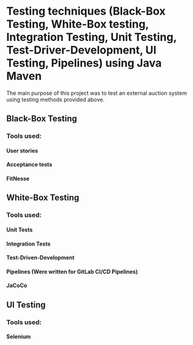# Testing techniques (Black-Box Testing, White-Box testing, Integration Testing, Unit Testing, Test-Driver-Development, UI Testing, Pipelines) using Java Maven
The main purpose of this project was to test an external auction system using testing methods provided above.

## Black-Box Testing
### Tools used:
#### User stories
#### Acceptance tests
#### FitNesse

## White-Box Testing
### Tools used:
#### Unit Tests
#### Integration Tests
#### Test-Driven-Development
#### Pipelines (Were written for GitLab CI/CD Pipelines)
#### JaCoCo

## UI Testing
### Tools used:
#### Selenium
